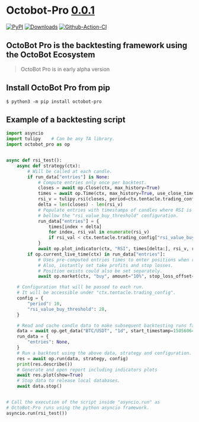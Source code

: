 # Octobot-Pro [0.0.1](https://github.com/Drakkar-Software/OctoBot-Pro/tree/master/CHANGELOG.md)
[![PyPI](https://img.shields.io/pypi/v/octobot-pro.svg)](https://pypi.python.org/pypi/octobot-pro/)
[![Downloads](https://pepy.tech/badge/octobot-pro/month)](https://pepy.tech/project/octobot-pro)
[![Github-Action-CI](https://github.com/Drakkar-Software/octobot-pro/workflows/octobot-pro-CI/badge.svg)](https://github.com/Drakkar-Software/octobot-pro/actions)

## OctoBot Pro is the backtesting framework using the OctoBot Ecosystem

> OctoBot Pro is in early alpha version

## Install OctoBot Pro from pip

``` {.sourceCode .bash}
$ python3 -m pip install octobot-pro
```

## Example of a backtesting script

``` python
import asyncio
import tulipy    # Can be any TA library.
import octobot_pro as op


async def rsi_test():
    async def strategy(ctx):
        # Will be called at each candle.
        if run_data["entries"] is None:
            # Compute entries only once per backtest.
            closes = await op.Close(ctx, max_history=True)
            times = await op.Time(ctx, max_history=True, use_close_time=True)
            rsi_v = tulipy.rsi(closes, period=ctx.tentacle.trading_config["period"])
            delta = len(closes) - len(rsi_v)
            # Populate entries with timestamps of candles where RSI is
            # bellow the "rsi_value_buy_threshold" configuration.
            run_data["entries"] = {
                times[index + delta]
                for index, rsi_val in enumerate(rsi_v)
                if rsi_val < ctx.tentacle.trading_config["rsi_value_buy_threshold"]
            }
            await op.plot_indicator(ctx, "RSI", times[delta:], rsi_v, run_data["entries"])
        if op.current_live_time(ctx) in run_data["entries"]:
            # Uses pre-computed entries times to enter positions when relevant.
            # Also, instantly set take profits and stop losses.
            # Position exists could also be set separately.
            await op.market(ctx, "buy", amount="10%", stop_loss_offset="-15%", take_profit_offset="25%")

    # Configuration that will be passed to each run.
    # It will be accessible under "ctx.tentacle.trading_config".
    config = {
        "period": 10,
        "rsi_value_buy_threshold": 28,
    }

    # Read and cache candle data to make subsequent backtesting runs faster.
    data = await op.get_data("BTC/USDT", "1d", start_timestamp=1505606400)
    run_data = {
        "entries": None,
    }
    # Run a backtest using the above data, strategy and configuration.
    res = await op.run(data, strategy, config)
    print(res.describe())
    # Generate and open report including indicators plots 
    await res.plot(show=True)
    # Stop data to release local databases.
    await data.stop()


# Call the execution of the script inside "asyncio.run" as
# OctoBot-Pro runs using the python asyncio framework.
asyncio.run(rsi_test())
```
